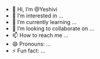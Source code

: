 - 👋 Hi, I’m @Yeshivi
- 👀 I’m interested in ...
- 🌱 I’m currently learning ...
- 💞️ I’m looking to collaborate on ...
- 📫 How to reach me ...
- 😄 Pronouns: ...
- ⚡ Fun fact: ...

<!---
Yeshivi/Yeshivi is a ✨ special ✨ repository because its `README.md` (this file) appears on your GitHub profile.
You can click the Preview link to take a look at your changes.
--->
